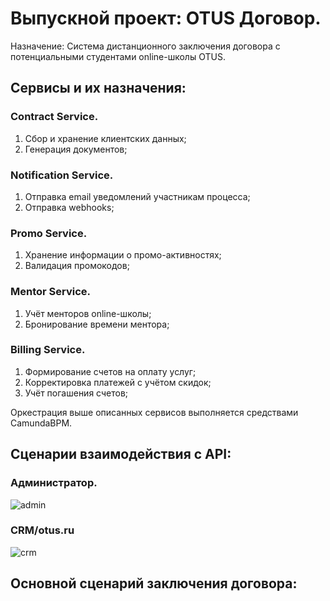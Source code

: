 # Выпускной проект: OTUS Договор.
Назначение: Система дистанционного заключения договора с потенциальными студентами online-школы OTUS.

## Сервисы и их назначения:

### Contract Service.
1) Cбор и хранение клиентских данных;
2) Генерация документов;

### Notification Service.
1) Отправка email уведомлений участникам процесса;
2) Отправка webhooks;

### Promo Service.
1) Хранение информации о промо-активностях;
2) Валидация промокодов;

### Mentor Service.
1) Учёт менторов online-школы;
2) Бронирование времени ментора;

### Billing Service.
1) Формирование счетов на оплату услуг;
2) Корректировка платежей с учётом скидок;
3) Учёт погашения счетов;

Оркестрация выше описанных сервисов выполняется средствами CamundaBPM.

## Сценарии взаимодействия с API:

### Администратор.
![admin](https://user-images.githubusercontent.com/87579523/139313533-f9ee91bf-a9fb-46de-acc8-7b1614843fdf.png)

### CRM/otus.ru
![crm](https://user-images.githubusercontent.com/87579523/139313576-5d1006fc-761e-4ddb-a482-de3474edc12a.png)

## Основной сценарий заключения договора:
